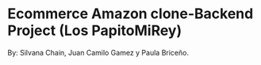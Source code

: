# Ecommerce Amazon clone-Backend Project (Los PapitoMiRey)
By: Silvana Chain, Juan Camilo Gamez y Paula Briceño.

